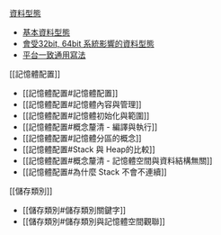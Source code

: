 [資料型態](筆記夾/資料型態.md)

- [基本資料型態](筆記夾/資料型態.md#基本資料型態)
- [會受32bit, 64bit 系統影響的資料型態](筆記夾/資料型態.md#會受32bit,64bit系統影響的資料型態)
- [平台一致通用寫法](筆記夾/資料型態.md#平台一致通用寫法)

[[記憶體配置]]
- [[記憶體配置#記憶體配置]]
- [[記憶體配置#記憶體內容與管理]]
- [[記憶體配置#記憶體初始化與範圍]]
- [[記憶體配置#概念釐清 - 編譯與執行]]
- [[記憶體配置#記憶體分區的概念]]
- [[記憶體配置#Stack 與 Heap的比較]]
- [[記憶體配置#概念釐清 - 記憶體空間與資料結構無關]]
- [[記憶體配置#為什麼 Stack 不會不連續]]

[[儲存類別]]
- [[儲存類別#儲存類別關鍵字]]
- [[儲存類別#儲存類別與記憶體空間觀聯]]


